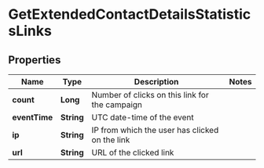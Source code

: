 
# GetExtendedContactDetailsStatisticsLinks

## Properties
Name | Type | Description | Notes
------------ | ------------- | ------------- | -------------
**count** | **Long** | Number of clicks on this link for the campaign | 
**eventTime** | **String** | UTC date-time of the event | 
**ip** | **String** | IP from which the user has clicked on the link | 
**url** | **String** | URL of the clicked link | 



